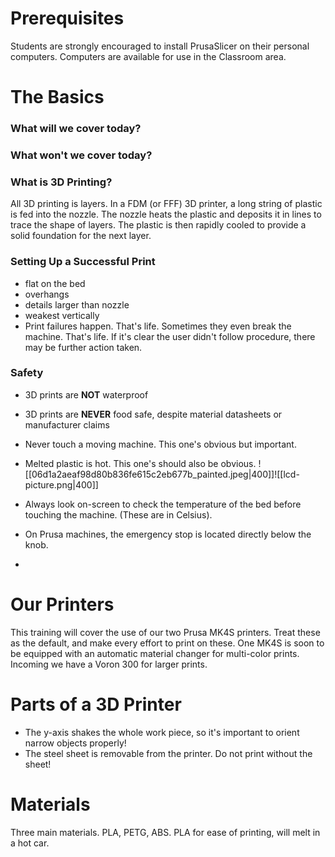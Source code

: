 # Prerequisites

Students are strongly encouraged to install PrusaSlicer on their personal computers. Computers are available for use in the Classroom area.

# The Basics

### What will we cover today?
### What won't we cover today?
### What is 3D Printing?
All 3D printing is layers. In a FDM (or FFF) 3D printer, a long string of plastic is fed into the nozzle. The nozzle heats the plastic and deposits it in lines to trace the shape of layers. The plastic is then rapidly cooled to provide a solid foundation for the next layer. 
### Setting Up a Successful Print
- flat on the bed
- overhangs
- details larger than nozzle
- weakest vertically
- Print failures happen. That's life. Sometimes they even break the machine. That's life. If it's clear the user didn't follow procedure, there may be further action taken.
### Safety

* 3D prints are **NOT** waterproof
* 3D prints are **NEVER** food safe, despite material datasheets or manufacturer claims

* Never touch a moving machine. This one's obvious but important.
* Melted plastic is hot. This one's should also be obvious.
![[06d1a2aeaf98d80b836fe615c2eb677b_painted.jpeg|400]]![[lcd-picture.png|400]]
* Always look on-screen to check the temperature of the bed before touching the machine. (These are in Celsius).
- On Prusa machines, the emergency stop is located directly below the knob.

- 

# Our Printers
This training will cover the use of our two Prusa MK4S printers. Treat these as the default, and make every effort to print on these. One MK4S is soon to be equipped with an automatic material changer for multi-color prints. Incoming we have a Voron 300 for larger prints. 
# Parts of a 3D Printer
- The y-axis shakes the whole work piece, so it's important to orient narrow objects properly!
- The steel sheet is removable from the printer. Do not print without the sheet!

# Materials
Three main materials. PLA, PETG, ABS.
PLA for ease of printing, will melt in a hot car. 
